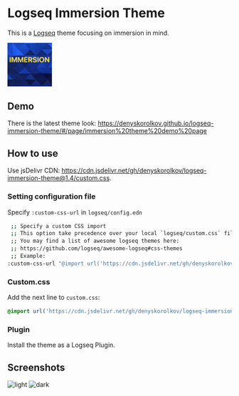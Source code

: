 # Logseq Immersion Theme

This is a [Logseq](https://logseq.com) theme focusing on immersion in mind.

<img src="immersion.png" width="100"/>

## Demo

There is the latest theme look: https://denyskorolkov.github.io/logseq-immersion-theme/#/page/immersion%20theme%20demo%20page

## How to use

Use jsDelivr CDN: https://cdn.jsdelivr.net/gh/denyskorolkov/logseq-immersion-theme@1.4/custom.css.

### Setting configuration file

Specify `:custom-css-url` in `logseq/config.edn`

```bash
 ;; Specify a custom CSS import
 ;; This option take precedence over your local `logseq/custom.css` file
 ;; You may find a list of awesome logseq themes here:
 ;; https://github.com/logseq/awesome-logseq#css-themes
 ;; Example:
:custom-css-url "@import url('https://cdn.jsdelivr.net/gh/denyskorolkov/logseq-immersion-theme@1.4/custom.css');"
```

### Custom.css

Add the next line to `custom.css`:

```css
@import url('https://cdn.jsdelivr.net/gh/denyskorolkov/logseq-immersion-theme@1.4/custom.css');
```

### Plugin

Install the theme as a Logseq Plugin.

## Screenshots

![light](./light.png)
![dark](./dark.png)
